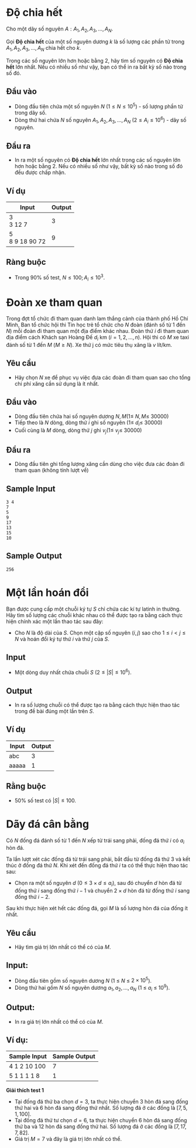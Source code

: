 # Độ chia hết

Cho một dãy số nguyên $A: A_1, A_2, A_3, \ldots, A_N$.

Gọi **Độ chia hết** của một số nguyên dương $k$ là số lượng các phần tử trong $A_1, A_2, A_3, \ldots, A_N$ chia hết cho $k$.

Trong các số nguyên lớn hơn hoặc bằng $2$, hãy tìm số nguyên có **Độ chia hết** lớn nhất. Nếu có nhiều số như vậy, bạn có thể in ra bất kỳ số nào trong số đó.

## Đầu vào

- Dòng đầu tiên chứa một số nguyên $N$ $(1 \le N \le 10^5)$ - số lượng phần tử trong dãy số.
- Dòng thứ hai chứa $N$ số nguyên $A_1, A_2, A_3, \ldots, A_N$ $(2 \le A_i \le 10^6)$ - dãy số nguyên.

## Đầu ra

- In ra một số nguyên có **Độ chia hết** lớn nhất trong các số nguyên lớn hơn hoặc bằng $2$. Nếu có nhiều số như vậy, bất kỳ số nào trong số đó đều được chấp nhận.

## Ví dụ

| Input             | Output |
| ----------------- | ------ |
| 3<br>3 12 7       | 3      |
| 5<br>8 9 18 90 72 | 9      |

## Ràng buộc

- Trong $90\%$ số test, $N \le 100; A_i \le 10^3$.

# Đoàn xe tham quan

Trong đợt tổ chức đi tham quan danh lam thắng cảnh của thành phố Hồ Chí Minh, Ban tổ chức hội thi Tin học trẻ tổ chức cho $N$ đoàn (đánh số từ $1$ đến $N$) mỗi đoàn đi tham quan một địa điểm khác nhau. Đoàn thứ $i$ đi tham quan địa điểm cách Khách sạn Hoàng Đế $d_i$ km $(i=1,2,...,n)$. Hội thi có $M$ xe taxi đánh số từ $1$ đến $M$ $(M \ge N)$. Xe thứ j có mức tiêu thụ xăng là $v$ lít/km.

## Yêu cầu

- Hãy chọn $N$ xe để phục vụ việc đưa các đoàn đi tham quan sao cho tổng chi phí xăng cần sử dụng là ít nhất.

## Đầu vào 

- Dòng đầu tiên chứa hai số nguyên dương $N, M (1 \leq\ N, M \leq\ 30000)$
- Tiếp theo là $N$ dòng, dòng thứ $i$ ghi số nguyên $(1 \leq\ d_i \leq\ 30000)$
- Cuối cùng là $M$ dòng, dòng thứ $j$ ghi $v_j (1 \leq\ v_j \leq\ 30000)$

## Đầu ra

- Dòng đầu tiên ghi tổng lượng xăng cần dùng cho việc đưa các đoàn đi tham quan (không tính lượt về)


## Sample Input 
    3 4
    7
    5
    9
    17
    13
    15
    10


## Sample Output 
    256

# Một lần hoán đổi
<!-- abc349c -->

Bạn được cung cấp một chuỗi ký tự $S$ chỉ chứa các kí tự latinh in thường. Hãy tìm số lượng các chuỗi khác nhau có thể được tạo ra bằng cách thực hiện chính xác một lần thao tác sau đây:

- Cho $N$ là độ dài của $S$. Chọn một cặp số nguyên $(i, j)$ sao cho $1 \le i < j \le N$ và hoán đổi ký tự thứ $i$ và thứ $j$ của $S$.

## Input

- Một dòng duy nhất chứa chuỗi $S$ $(2\le |S|\le 10^6)$.

## Output

- In ra số lượng chuỗi có thể được tạo ra bằng cách thực hiện thao tác trong đề bài đúng một lần trên $S$.

## Ví dụ

| Input | Output |
|-------|--------|
| abc   | 3      |
| aaaaa | 1      |

## Rằng buộc

- $50\%$ số test có $|S| \le 100$.

# Dãy đá cân bằng

<!-- https://c.tmathcoding.vn/problem/to3 -->

Có $N$ đống đá đánh số từ 1 đến $N$ xếp từ trái sang phải, đống đá thứ $i$ có $a_i$ hòn đá.

Ta lần lượt xét các đống đá từ trái sang phải, bắt đầu từ đống đá thứ 3 và kết thúc ở đống đá thứ $N$. Khi xét đến đống đá thứ $i$ ta có thể thực hiện thao tác sau:

- Chọn ra một số nguyên $d$ $(0 \le 3 \times d \le a_i$), sau đó chuyển $d$ hòn đá từ đống thứ $i$ sang đống thứ $i - 1$ và chuyển $2\times d$ hòn đá từ đống thứ $i$ sang đống thứ $i - 2$.

Sau khi thực hiện xét hết các đống đá, gọi $M$ là số lượng hòn đá của đống ít nhất.

## Yêu cầu

- Hãy tìm giá trị lớn nhất có thể có của $M$.

## Input:
- Dòng đầu tiên gồm số nguyên dương $N$ (1 ≤ $N$ ≤ $2 \times 10^5$).
- Dòng thứ hai gồm $N$ số nguyên dương $a_1, a_2, ..., a_N$ (1 ≤ $a_i$ ≤ $10^9$).

## Output:
- In ra giá trị lớn nhất có thể có của $M$.

## Ví dụ:

| Sample Input        | Sample Output    |
|---------------------|------------------|
| 4 1 2 10 100        | 7                |
| 5 1 1 1 1 8         | 1                |

**Giải thích test 1**

- Tại đống đá thứ ba chọn $d = 3$, ta thực hiện chuyển 3 hòn đá sang đống thứ hai và 6 hòn đá sang đống thứ nhất. Số lượng đá ở các đống là $[7, 5, 1, 100]$.
- Tại đống đá thứ tư chọn $d = 6$, ta thực hiện chuyển 6 hòn đá sang đống thứ ba và 12 hòn đá sang đống thứ hai. Số lượng đá ở các đống là $[7, 17, 7, 82]$.
- Giá trị $M = 7$ và đây là giá trị lớn nhất có thể.
